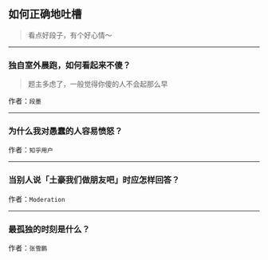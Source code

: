 ## 如何正确地吐槽

> 看点好段子，有个好心情～


 
---

### 独自室外晨跑，如何看起来不傻？

> 题主多虑了，一般觉得你傻的人不会起那么早


作者：`段墨`

---

### 为什么我对愚蠢的人容易愤怒？

> 


作者：`知乎用户`

---

### 当别人说「土豪我们做朋友吧」时应怎样回答？

> 


作者：`Moderation`

---

### 最孤独的时刻是什么？

> 


作者：`张雪鹏`